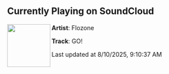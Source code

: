 ## Currently Playing on SoundCloud

[<img align="left" width="100" src="https://i1.sndcdn.com/artworks-edlVmE7Hzwl9fqa4-eXlBJQ-t500x500.jpg">](https://soundcloud.com/officialflozone/gogogo)

**Artist**: Flozone 

**Track**: GO!

Last updated at 8/10/2025, 9:10:37 AM
